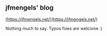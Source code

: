 ## jfmengels' blog

[https://jfmengels.net/](https://jfmengels.net/)

Nothing much to say. Typos fixes are welcome :)